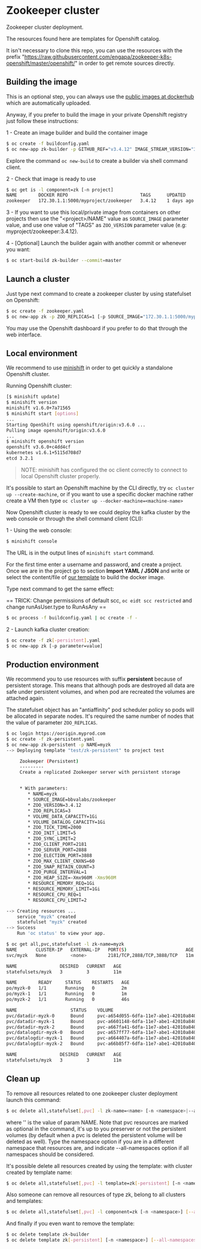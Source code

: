 # Zookeeper cluster

Zookeeper cluster deployment.

The resources found here are templates for Openshift catalog.

It isn't necessary to clone this repo, you can use the resources with the prefix "https://raw.githubusercontent.com/engapa/zookeeper-k8s-openshift/master/openshift/" in order to get remote sources directly.

## Building the image

This is an optional step, you can always use the [public images at dockerhub](https://hub.docker.com/r/engapa/zookeeper) which are automatically uploaded.

Anyway, if you prefer to build the image in your private Openshift registry just follow these instructions:

1 - Create an image builder and build the container image

```sh
$ oc create -f buildconfig.yaml
$ oc new-app zk-builder -p GITHUB_REF="v3.4.12" IMAGE_STREAM_VERSION="3.4.10"
```

Explore the command `oc new-build` to create a builder via shell command client.

2 - Check that image is ready to use

```sh
$ oc get is -l component=zk [-n project]
NAME        DOCKER REPO                           TAGS      UPDATED
zookeeper   172.30.1.1:5000/myproject/zookeeper   3.4.12    1 days ago
```

3 - If you want to use this local/private image from containers on other projects then use the "\<project\>/NAME" value as `SOURCE_IMAGE` parameter value, and use one value of "TAGS" as `ZOO_VERSION` parameter value (e.g: myproject/zookeeper:3.4.12).

4 - \[Optional\] Launch the builder again with another commit or whenever you want:

```sh
$ oc start-build zk-builder --commit=master
```

## Launch a cluster

Just type next command to create a zookeeper cluster by using statefulset on Openshift:

```bash
$ oc create -f zookeeper.yaml
$ oc new-app zk -p ZOO_REPLICAS=1 [-p SOURCE_IMAGE="172.30.1.1:5000/myproject/zookeeper:3.4.12"]
```

You may use the Openshift dashboard if you prefer to do that through the web interface.

## Local environment

We recommend to use [minishift](https://github.com/minishift/minishift) in order to get quickly a standalone Openshift cluster.

Running Openshift cluster:

```bash
[$ minishift update]
$ minishift version
minishift v1.6.0+7a71565
$ minishift start [options]
...
Starting OpenShift using openshift/origin:v3.6.0 ...
Pulling image openshift/origin:v3.6.0
...
$ minishift openshift version
openshift v3.6.0+c4dd4cf
kubernetes v1.6.1+5115d708d7
etcd 3.2.1
```
>NOTE: minishift has configured the oc client correctly to connect to local Openshift cluster properly.

It's possible to start an Openshift machine by the CLI directly, try `oc cluster up --create-machine`, or if you want to use a specific docker machine rather create a VM then type `oc cluster up --docker-machine=<machine-name>`

Now Openshift cluster is ready to we could deploy the kafka cluster by the web console or through the shell command client (CLI):

1 - Using the web console:

```bash
$ minishift console
```

The URL is in the output lines of `minishift start` command.

For the first time enter a username and password, and create a project.
Once we are in the project go to section **Import YAML / JSON** and write or select the content/file of [our template](buildconfig.yaml) to build the docker image.

Type next command to get the same effect:

== TRICK: Change permissions of default scc, `oc eidt scc restricted` and change runAsUser.type to RunAsAny ==

```bash
$ oc process -f buildconfig.yaml | oc create -f -
```

2 - Launch kafka cluster creation:

```bash
$ oc create -f zk[-persistent].yaml
$ oc new-app zk [-p parameter=value]
```

## Production environment

We recommend you to use resources with suffix **persistent** because of persistent storage.
This means that although pods are destroyed all data are safe under persistent volumes, and when pod are recreated the volumes are attached again.

The statefulset object has an "antiaffinity" pod scheduler policy so pods will be allocated in separate nodes.
It's required the same number of nodes that the value of parameter `ZOO_REPLICAS`.

```bash
$ oc login https://oorigin.myprod.com
$ oc create -f zk-persistent.yaml
$ oc new-app zk-persistent -p NAME=myzk
--> Deploying template "test/zk-persistent" to project test

     Zookeeper (Persistent)
     ---------
     Create a replicated Zookeeper server with persistent storage


     * With parameters:
        * NAME=myzk
        * SOURCE_IMAGE=bbvalabs/zookeeper
        * ZOO_VERSION=3.4.12
        * ZOO_REPLICAS=3
        * VOLUME_DATA_CAPACITY=1Gi
        * VOLUME_DATALOG_CAPACITY=1Gi
        * ZOO_TICK_TIME=2000
        * ZOO_INIT_LIMIT=5
        * ZOO_SYNC_LIMIT=2
        * ZOO_CLIENT_PORT=2181
        * ZOO_SERVER_PORT=2888
        * ZOO_ELECTION_PORT=3888
        * ZOO_MAX_CLIENT_CNXNS=60
        * ZOO_SNAP_RETAIN_COUNT=3
        * ZOO_PURGE_INTERVAL=1
        * ZOO_HEAP_SIZE=-Xmx960M -Xms960M
        * RESOURCE_MEMORY_REQ=1Gi
        * RESOURCE_MEMORY_LIMIT=1Gi
        * RESOURCE_CPU_REQ=1
        * RESOURCE_CPU_LIMIT=2

--> Creating resources ...
    service "myzk" created
    statefulset "myzk" created
--> Success
    Run 'oc status' to view your app.

$ oc get all,pvc,statefulset -l zk-name=myzk
NAME       CLUSTER-IP   EXTERNAL-IP   PORT(S)                      AGE
svc/myzk   None         <none>        2181/TCP,2888/TCP,3888/TCP   11m

NAME                DESIRED   CURRENT   AGE
statefulsets/myzk   3         3         11m

NAME        READY     STATUS    RESTARTS   AGE
po/myzk-0   1/1       Running   0          2m
po/myzk-1   1/1       Running   0          1m
po/myzk-2   1/1       Running   0          46s

NAME                    STATUS    VOLUME                                     CAPACITY   ACCESSMODES   AGE
pvc/datadir-myzk-0      Bound     pvc-a654d055-6dfa-11e7-abe1-42010a840002   1Gi        RWO           11m
pvc/datadir-myzk-1      Bound     pvc-a6601148-6dfa-11e7-abe1-42010a840002   1Gi        RWO           11m
pvc/datadir-myzk-2      Bound     pvc-a667fa41-6dfa-11e7-abe1-42010a840002   1Gi        RWO           11m
pvc/datalogdir-myzk-0   Bound     pvc-a657ff77-6dfa-11e7-abe1-42010a840002   1Gi        RWO           11m
pvc/datalogdir-myzk-1   Bound     pvc-a664407a-6dfa-11e7-abe1-42010a840002   1Gi        RWO           11m
pvc/datalogdir-myzk-2   Bound     pvc-a66b85f7-6dfa-11e7-abe1-42010a840002   1Gi        RWO           11m

NAME                DESIRED   CURRENT   AGE
statefulsets/myzk   3         3         11m
```

## Clean up

To remove all resources related to one zookeeper cluster deployment launch this command:

```sh
$ oc delete all,statefulset[,pvc] -l zk-name=<name> [-n <namespace>|--all-namespaces]
```
where '<name>' is the value of param NAME. Note that pvc resources are marked as optional in the command,
it's up to you preserver or not the persistent volumes (by default when a pvc is deleted the persistent volume will be deleted as well).
Type the namespace option if you are in a different namespace that resources are, and indicate --all-namespaces option if all namespaces should be considered.

It's possible delete all resources created by using the template:
with cluster created by template name:

```sh
$ oc delete all,statefulset[,pvc] -l template=zk[-persistent] [-n <namespace>] [--all-namespaces]
```

Also someone can remove all resources of type zk, belong to all clusters and templates:

```sh
$ oc delete all,statefulset[,pvc] -l component=zk [-n <namespace>] [--all-namespaces]
```

And finally if you even want to remove the template:

```sh
$ oc delete template zk-builder
$ oc delete template zk[-persistent] [-n <namespace>] [--all-namespaces]
```